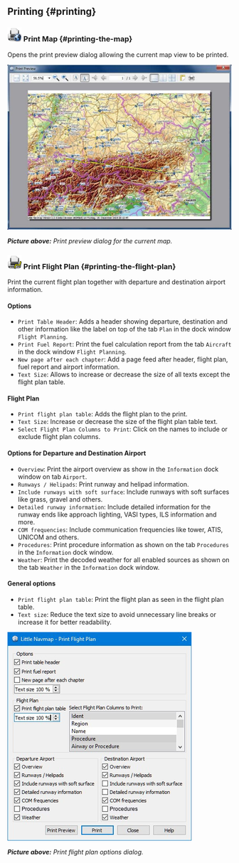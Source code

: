 ## Printing {#printing}

### ![Print Map](../images/icons/printmap.png "Print Map") Print Map {#printing-the-map}

Opens the print preview dialog allowing the current map view to be printed.

![Print Map Preview Dialog](../images/printmap.jpg "Print Map Preview Dialog")

_**Picture above:** Print preview dialog for the current map._

### ![Print Flight Plan](../images/icons/printflightplan.png "Print Flight Plan") Print Flight Plan {#printing-the-flight-plan}

Print the current flight plan together with departure and destination airport information.

#### Options

* `Print Table Header`: Adds a header showing departure, destination and other information like the label on top of the tab `Plan` in the dock window `Flight Planning`.
* `Print Fuel Report`: Print the fuel calculation report from the tab `Aircraft` in the dock window `Flight Planning`.
* `New page after each chapter`: Add a page feed after header, flight plan, fuel report and airport information.
* `Text Size`: Allows to increase or decrease the size of all texts except the flight plan table.

#### Flight Plan

* `Print flight plan table`: Adds the flight plan to the print.
* `Text Size`: Increase or decrease the size of the flight plan table text.
* `Select Flight Plan Columns to Print`: Click on the names to include or exclude flight plan columns.

#### Options for Departure and Destination Airport

* `Overview`: Print the airport overview as show in the `Information` dock window on tab `Airport`.
* `Runways / Helipads`: Print runway and helipad information.
* `Include runways with soft surface`: Include runways with soft surfaces like grass,
  gravel and others.
* `Detailed runway information`: Include detailed information for the runway ends like approach
  lighting, VASI types, ILS information and more.
* `COM frequencies`: Include communication frequencies like tower, ATIS, UNICOM and others.
* `Procedures`: Print procedure information as shown on the tab `Procedures` in the `Information` dock window.
* `Weather`: Print the decoded weather for all enabled sources as shown on the tab `Weather` in the `Information` dock window.

#### General options

* `Print flight plan table`: Print the flight plan as seen in the flight plan table.
* `Text size`: Reduce the text size to avoid unnecessary line breaks or increase it for better readability.

![Print Flight Plan Dialog](../images/printfp.jpg "Print Flight Plan Dialog")

_**Picture above:** Print flight plan options dialog._

